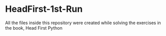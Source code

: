 # HeadFirst-1st-Run

All the files inside this repository were created while solving the exercises in the book, Head First Python
